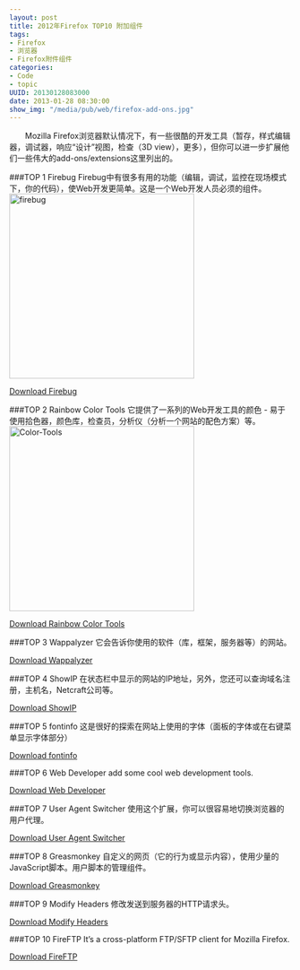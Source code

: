 ```yaml
--- 
layout: post
title: 2012年Firefox TOP10 附加组件
tags: 
- Firefox
- 浏览器
- Firefox附件组件
categories:
- Code
- topic 
UUID: 20130128083000
date: 2013-01-28 08:30:00
show_img: "/media/pub/web/firefox-add-ons.jpg"
---
```


　　Mozilla Firefox浏览器默认情况下，有一些很酷的开发工具（暂存，样式编辑器，调试器，响应“设计”视图，检查（3D view），更多），但你可以进一步扩展他们一些伟大的add-ons/extensions这里列出的。

###TOP 1 Firebug
Firebug中有很多有用的功能（编辑，调试，监控在现场模式下，你的代码），使Web开发更简单。这是一个Web开发人员必须的组件。
<a href="{{site.url}}/media/pub/web/firebug.gif" alt="firebug" target="_bank">
<img src="{{site.url}}/media/pub/web/firebug.gif" width="330px"  alt="firebug" class="img-center" />
</a>

<a href="https://addons.mozilla.org/en-US/firefox/addon/firebug/" alt="Download Firebug" target="_bank">Download Firebug</a>

###TOP 2 Rainbow Color Tools
它提供了一系列的Web开发工具的颜色 - 易于使用拾色器，颜色库，检查员，分析仪（分析一个网站的配色方案）等。
<a href="{{site.url}}/media/pub/web/Color-Tools.png" alt="Color-Tools" target="_bank">
<img src="{{site.url}}/media/pub/web/Color-Tools.png" width="330px"  alt="Color-Tools" class="img-center" />
</a>

<a href="" alt="Download Rainbow Color Tools" target="_bank">
Download Rainbow Color Tools</a>

###TOP 3 Wappalyzer
它会告诉你使用的软件（库，框架，服务器等）的网站。

<a href="https://addons.mozilla.org/en-US/firefox/addon/wappalyzer/" alt="Wappalyzer" target="_bank">Download Wappalyzer</a>

###TOP 4 ShowIP
在状态栏中显示的网站的IP地址，另外，您还可以查询域名注册，主机名，Netcraft公司等。

<a href="https://addons.mozilla.org/en-US/firefox/addon/showip/" alt="ShowIP" target="_bank">Download ShowIP</a>

###TOP 5 fontinfo
这是很好的探索在网站上使用的字体（面板的字体或在右键菜单显示字体部分）

<a href="https://addons.mozilla.org/en-US/firefox/addon/fontinfo/" alt="Download fontinfo" target="_bank">Download fontinfo</a>

###TOP 6 Web Developer
add some cool web development tools.

<a href="https://addons.mozilla.org/en-US/firefox/addon/web-developer/" alt="Web Developer" target="_bank" >Download Web Developer</a>

###TOP 7 User Agent Switcher
使用这个扩展，你可以很容易地切换浏览器的用户代理。

<a href="https://addons.mozilla.org/en-US/firefox/addon/user-agent-switcher/" alt="Download User Agent Switcher" target="_bank" >Download User Agent Switcher</a>

###TOP 8  Greasmonkey
自定义的网页（它的行为或显示内容），使用少量的JavaScript脚本。用户脚本的管理组件。

<a href="https://addons.mozilla.org/en-US/firefox/addon/greasemonkey/" target="_bank" alt="Download Greasmonkey">Download Greasmonkey</a>

###TOP 9 Modify Headers
修改发送到服务器的HTTP请求头。

<a href="https://addons.mozilla.org/en-US/firefox/addon/modify-headers/" alt="Download Modify Headers" target="_bank">Download Modify Headers</a>

###TOP 10 FireFTP
It’s a cross-platform FTP/SFTP client for Mozilla Firefox.

<a href="https://addons.mozilla.org/en-US/firefox/addon/fireftp/" alt="Download FireFTP" target="_bank">Download FireFTP</a>
